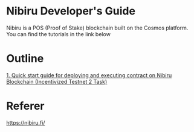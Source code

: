 # Nibiru Developer's Guide
Nibiru is a POS (Proof of Stake) blockchain built on the Cosmos platform.
You can find the tutorials in the link below
# Outline
[1. Quick start guide for deploying and executing contract on Nibiru Blockchain (Incentivized Testnet 2 Task)](https://github.com/bitberi/Nibiru-Guide/blob/main/deploy%20contract%20on%20Nibiru%20Blockchain.md)

# Referer
https://nibiru.fi/
